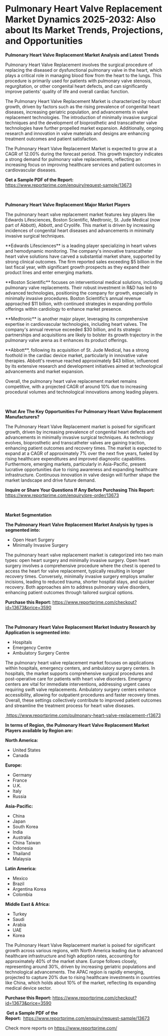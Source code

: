 <p><h1>Pulmonary Heart Valve Replacement Market Dynamics 2025-2032: Also about Its Market Trends, Projections, and Opportunities</h1></p><p><strong>Pulmonary Heart Valve Replacement Market Analysis and Latest Trends</strong></p>
<p><p>Pulmonary Heart Valve Replacement involves the surgical procedure of replacing the diseased or dysfunctional pulmonary valve in the heart, which plays a critical role in managing blood flow from the heart to the lungs. This procedure is primarily used for patients with pulmonary valve stenosis, regurgitation, or other congenital heart defects, and can significantly improve patients' quality of life and overall cardiac function.</p><p>The Pulmonary Heart Valve Replacement Market is characterized by robust growth, driven by factors such as the rising prevalence of congenital heart diseases, increasing geriatric population, and advancements in valve replacement technologies. The introduction of minimally invasive surgical techniques and the development of bioprosthetic and transcatheter valve technologies have further propelled market expansion. Additionally, ongoing research and innovation in valve materials and designs are enhancing treatment outcomes and patient satisfaction. </p><p>The Pulmonary Heart Valve Replacement Market is expected to grow at a CAGR of 12.00% during the forecast period. This growth trajectory indicates a strong demand for pulmonary valve replacements, reflecting an increasing focus on improving healthcare services and patient outcomes in cardiovascular diseases.</p></p>
<p><strong>Get a Sample PDF of the Report:&nbsp;</strong> <a href="https://www.reportprime.com/enquiry/request-sample/13673?utm_campaign=2469&utm_medium=2&utm_source=Github&utm_content=ia&utm_term=20032025&utm_id=pulmonary-heart-valve-replacement">https://www.reportprime.com/enquiry/request-sample/13673</a></p>
<p>&nbsp;</p>
<p><strong>Pulmonary Heart Valve Replacement Major Market Players</strong></p>
<p><p>The pulmonary heart valve replacement market features key players like Edwards Lifesciences, Boston Scientific, Medtronic, St. Jude Medical (now part of Abbott), Abbott, and Cryolife. This market is driven by increasing incidences of congenital heart diseases and advancements in minimally invasive surgical techniques.</p><p>**Edwards Lifesciences** is a leading player specializing in heart valves and hemodynamic monitoring. The company's innovative transcatheter heart valve solutions have carved a substantial market share, supported by strong clinical outcomes. The firm reported sales exceeding $5 billion in the last fiscal year, with significant growth prospects as they expand their product lines and enter emerging markets.</p><p>**Boston Scientific** focuses on interventional medical solutions, including pulmonary valve replacements. Their robust investment in R&D has led to advanced technologies, positioning the company for growth, especially in minimally invasive procedures. Boston Scientific’s annual revenue approached $11 billion, with continued strategies in expanding portfolio offerings within cardiology to enhance market presence.</p><p>**Medtronic** is another major player, leveraging its comprehensive expertise in cardiovascular technologies, including heart valves. The company's annual revenue exceeded $30 billion, and its strategic partnerships and acquisitions are likely to bolster its growth trajectory in the pulmonary valve arena as it enhances its product offerings.</p><p>**Abbott**, following its acquisition of St. Jude Medical, has a strong foothold in the cardiac device market, particularly in innovative valve therapies. Abbott's revenue reached approximately $43 billion, influenced by its extensive research and development initiatives aimed at technological advancements and market expansion.</p><p>Overall, the pulmonary heart valve replacement market remains competitive, with a projected CAGR of around 10% due to increasing procedural volumes and technological innovations among leading players.</p></p>
<p>&nbsp;</p>
<p><strong>What Are The Key Opportunities For Pulmonary Heart Valve Replacement Manufacturers?</strong></p>
<p><p>The Pulmonary Heart Valve Replacement market is poised for significant growth, driven by increasing prevalence of congenital heart defects and advancements in minimally invasive surgical techniques. As technology evolves, bioprosthetic and transcatheter valves are gaining traction, enhancing patient outcomes and recovery times. The market is expected to expand at a CAGR of approximately 7% over the next five years, fueled by rising healthcare expenditures and improved diagnostic capabilities. Furthermore, emerging markets, particularly in Asia-Pacific, present lucrative opportunities due to rising awareness and expanding healthcare infrastructure. Continuous innovation in valve design will further shape the market landscape and drive future demand.</p></p>
<p><strong>Inquire or Share Your Questions If Any Before Purchasing This Report:</strong> <a href="https://www.reportprime.com/enquiry/pre-order/13673?utm_campaign=2469&utm_medium=2&utm_source=Github&utm_content=ia&utm_term=20032025&utm_id=pulmonary-heart-valve-replacement">https://www.reportprime.com/enquiry/pre-order/13673</a></p>
<p>&nbsp;</p>
<p><strong>Market Segmentation</strong></p>
<p><strong>The Pulmonary Heart Valve Replacement Market Analysis by types is segmented into:</strong></p>
<p><ul><li>Open Heart Surgery</li><li>Minimally Invasive Surgery</li></ul></p>
<p><p>The pulmonary heart valve replacement market is categorized into two main types: open heart surgery and minimally invasive surgery. Open heart surgery involves a comprehensive procedure where the chest is opened to access the heart for valve replacement, typically resulting in longer recovery times. Conversely, minimally invasive surgery employs smaller incisions, leading to reduced trauma, shorter hospital stays, and quicker recovery. Both approaches aim to address pulmonary valve disorders, enhancing patient outcomes through tailored surgical options.</p></p>
<p><strong>Purchase this Report:&nbsp;</strong><a href="https://www.reportprime.com/checkout?id=13673&price=3590&utm_campaign=2469&utm_medium=2&utm_source=Github&utm_content=ia&utm_term=20032025&utm_id=pulmonary-heart-valve-replacement">https://www.reportprime.com/checkout?id=13673&price=3590</a></p>
<p>&nbsp;</p>
<p><strong>The Pulmonary Heart Valve Replacement Market Industry Research by Application is segmented into:</strong></p>
<p><ul><li>Hospitals</li><li>Emergency Centre</li><li>Ambulatory Surgery Centre</li></ul></p>
<p><p>The pulmonary heart valve replacement market focuses on applications within hospitals, emergency centers, and ambulatory surgery centers. In hospitals, the market supports comprehensive surgical procedures and post-operative care for patients with heart valve disorders. Emergency centers are vital for immediate interventions, addressing urgent cases requiring swift valve replacements. Ambulatory surgery centers enhance accessibility, allowing for outpatient procedures and faster recovery times. Overall, these settings collectively contribute to improved patient outcomes and streamline the treatment process for heart valve diseases.</p></p>
<p><a href="https://www.reportprime.com/pulmonary-heart-valve-replacement-r13673?utm_campaign=2469&utm_medium=2&utm_source=Github&utm_content=ia&utm_term=20032025&utm_id=pulmonary-heart-valve-replacement">&nbsp;https://www.reportprime.com/pulmonary-heart-valve-replacement-r13673</a></p>
<p><strong>In terms of Region, the Pulmonary Heart Valve Replacement Market Players available by Region are:</strong></p>
<p>
    <p> <strong> North America: </strong>
        <ul>
            <li>United States</li>
            <li>Canada</li>
        </ul>
        </p> 
    <p> <strong> Europe: </strong>
        <ul>
            <li>Germany</li>
            <li>France</li>
            <li>U.K.</li>
            <li>Italy</li>
            <li>Russia</li>
        </ul>
        </p> 
    <p> <strong> Asia-Pacific: </strong>
        <ul>
            <li>China</li>
            <li>Japan</li>
            <li>South Korea</li>
            <li>India</li>
            <li>Australia</li>
            <li>China Taiwan</li>
            <li>Indonesia</li>
            <li>Thailand</li>
            <li>Malaysia</li>
        </ul>
        </p> 
    <p> <strong> Latin America: </strong>
        <ul>
            <li>Mexico</li>
            <li>Brazil</li>
            <li>Argentina Korea</li>
            <li>Colombia</li>
        </ul>
        </p> 
    <p> <strong> Middle East & Africa: </strong>
        <ul>
            <li>Turkey</li>
            <li>Saudi</li>
            <li>Arabia</li>
            <li>UAE</li>
            <li>Korea</li>
        </ul>
    </p>
    </p>
<p><p>The Pulmonary Heart Valve Replacement market is poised for significant growth across various regions, with North America leading due to advanced healthcare infrastructure and high adoption rates, accounting for approximately 40% of the market share. Europe follows closely, representing around 30%, driven by increasing geriatric populations and technological advancements. The APAC region is rapidly emerging, projected to capture 20% due to rising healthcare investments in countries like China, which holds about 10% of the market, reflecting its expanding medical device sector.</p></p>
<p><strong>Purchase this Report: </strong><a href="https://www.reportprime.com/checkout?id=13673&price=3590&utm_campaign=2469&utm_medium=2&utm_source=Github&utm_content=ia&utm_term=20032025&utm_id=pulmonary-heart-valve-replacement">https://www.reportprime.com/checkout?id=13673&price=3590</a></p>
<p>&nbsp;<strong>Get a Sample PDF of the Report:&nbsp;&nbsp;</strong><a href="https://www.reportprime.com/enquiry/request-sample/13673?utm_campaign=2469&utm_medium=2&utm_source=Github&utm_content=ia&utm_term=20032025&utm_id=pulmonary-heart-valve-replacement">https://www.reportprime.com/enquiry/request-sample/13673</a></p>
<p><strong></strong></p>
<p>Check more reports on <a href="https://www.reportprime.com/?utm_campaign=2469&utm_medium=2&utm_source=Github&utm_content=ia&utm_term=20032025&utm_id=pulmonary-heart-valve-replacement">https://www.reportprime.com/</a></p>